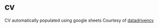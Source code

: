 # cv
CV automatically populated using google sheets
Courtesy of [datadrivencv](http://nickstrayer.me/datadrivencv/)
